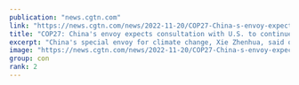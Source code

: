 ```yaml
---
publication: "news.cgtn.com"
link: "https://news.cgtn.com/news/2022-11-20/COP27-China-s-envoy-expects-consultation-with-U-S-to-continue-1f6zMNYgwAE/index.html"
title: "COP27: China's envoy expects consultation with U.S. to continue"
excerpt: "China's special envoy for climate change, Xie Zhenhua, said on Saturday he expects to continue direct consultations on climate change with his U.S. counterpart John Kerry after the COP27 summit in Egy"
image: "https://news.cgtn.com/news/2022-11-20/COP27-China-s-envoy-expects-consultation-with-U-S-to-continue-1f6zMNYgwAE/img/252ec59239b941c1831b390fdd719a1e/252ec59239b941c1831b390fdd719a1e-750.png"
group: con
rank: 2
---
```

